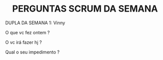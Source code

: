 <center><h1>PERGUNTAS SCRUM DA SEMANA</h1></center>

DUPLA DA SEMANA 1: Vinny



O que vc fez ontem ?

O vc irá fazer hj ?

Qual o seu impedimento ?